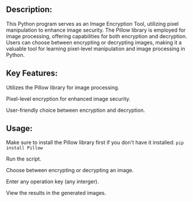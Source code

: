 ## Description:

This Python program serves as an Image Encryption Tool, utilizing pixel manipulation to enhance image security. The Pillow library is employed for image processing, offering capabilities for both encryption and decryption. Users can choose between encrypting or decrypting images, making it a valuable tool for learning pixel-level manipulation and image processing in Python.


## Key Features:

Utilizes the Pillow library for image processing.

Pixel-level encryption for enhanced image security.

User-friendly choice between encryption and decryption.


## Usage:

Make sure to install the Pillow library first if you don't have it installed: ``` pip install Pillow ```

Run the script.

Choose between encrypting or decrypting an image.

Enter any operation key (any interger).

View the results in the generated images.
